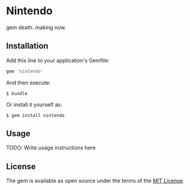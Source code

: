 # Nintendo

gem death. making now.

## Installation

Add this line to your application's Gemfile:

```ruby
gem 'nintendo'
```

And then execute:

    $ bundle

Or install it yourself as:

    $ gem install nintendo

## Usage

TODO: Write usage instructions here

## License

The gem is available as open source under the terms of the [MIT License](http://opensource.org/licenses/MIT).
